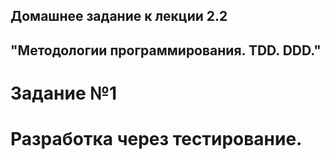 ## Домашнее задание к лекции 2.2
## "Методологии программирования. TDD. DDD."

# Задание №1 

# Разработка через тестирование.